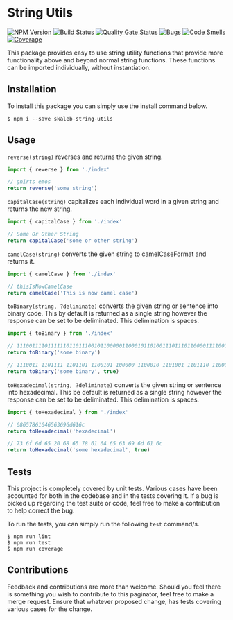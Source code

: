 # String Utils
[![NPM Version](https://badge.fury.io/js/skaleb-string-utils.svg)](https://badge.fury.io/js/skaleb-string-utils)
[![Build Status](https://travis-ci.org/ToeFungi/skaleb-string-utils.svg?branch=master)](https://travis-ci.org/ToeFungi/skaleb-string-utils)
[![Quality Gate Status](https://sonarcloud.io/api/project_badges/measure?project=skaleb-string-utils&metric=alert_status)](https://sonarcloud.io/dashboard?id=skaleb-string-utils)
[![Bugs](https://sonarcloud.io/api/project_badges/measure?project=skaleb-string-utils&metric=bugs)](https://sonarcloud.io/dashboard?id=skaleb-string-utils)
[![Code Smells](https://sonarcloud.io/api/project_badges/measure?project=skaleb-string-utils&metric=code_smells)](https://sonarcloud.io/dashboard?id=skaleb-string-utils)
[![Coverage](https://sonarcloud.io/api/project_badges/measure?project=skaleb-string-utils&metric=coverage)](https://sonarcloud.io/dashboard?id=skaleb-string-utils)

This package provides easy to use string utility functions that provide more functionality above and beyond normal 
string functions. These functions can be imported individually, without instantiation.

## Installation
To install this package you can simply use the install command below.

```
$ npm i --save skaleb-string-utils
```

## Usage
`reverse(string)` reverses and returns the given string.
```typescript
import { reverse } from './index'

// gnirts emos
return reverse('some string')
```

`capitalCase(string)` capitalizes each individual word in a given string and returns the new string.
```typescript
import { capitalCase } from './index'

// Some Or Other String
return capitalCase('some or other string')
```

`camelCase(string)` converts the given string to camelCaseFormat and returns it.
```typescript
import { camelCase } from './index'

// thisIsNowCamelCase
return camelCase('This is now camel case')
```

`toBinary(string, ?deliminate)` converts the given string or sentence into binary code. This by default is returned as 
a single string however the response can be set to be deliminated. This delimination is spaces.
```typescript
import { toBinary } from './index'

// 1110011110111111011011100101100000110001011010011101110110000111100101111001
return toBinary('some binary')

// 1110011 1101111 1101101 1100101 100000 1100010 1101001 1101110 1100001 1110010 1111001
return toBinary('some binary', true)
```

`toHexadecimal(string, ?deliminate)` converts the given string or sentence into hexadecimal. This be default is returned
as a single string however the response can be set to be deliminated. This delimination is spaces.
```typescript
import { toHexadecimal } from './index'

// 68657861646563696d616c
return toHexadecimal('hexadecimal')

// 73 6f 6d 65 20 68 65 78 61 64 65 63 69 6d 61 6c
return toHexadecimal('some hexadecimal', true)
```

## Tests
This project is completely covered by unit tests. Various cases have been accounted for both in the codebase and in the 
tests covering it. If a bug is picked up regarding the test suite or code, feel free to make a contribution to help 
correct the bug.

To run the tests, you can simply run the following `test` command/s.

```
$ npm run lint
$ npm run test
$ npm run coverage
```

## Contributions
Feedback and contributions are more than welcome. Should you feel there is something you wish to contribute to this 
paginator, feel free to make a merge request. Ensure that whatever proposed change, has tests covering various cases for
the change.
 